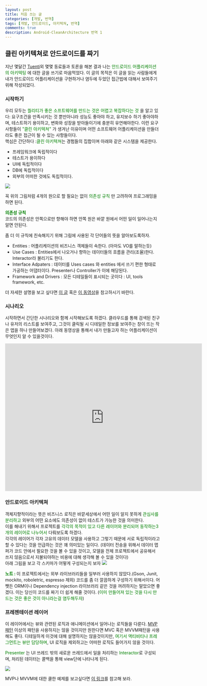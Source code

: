 ```yaml
---
layout: post
title: 처음 쓰는 글
categories: [개발, 번역]
tags: [개발, 안드로이드, 아키텍쳐, 번역]
comments: true
description: Android-CleanArchitecture 번역 1
---
```


## 클린 아키텍쳐로 안드로이드를 짜기

지난 몇달간 [Tuenti](http://corporate.tuenti.com/en/dev/blog)외 몇몇 동료들과 토론을 해본 결과 나는 <span style="color:green">안드로이드 어플리케이션의 아키텍팅</span> 에 대한 글을 쓰기로 마음먹었다. 이 글의 목적은 이 글을 읽는 사람들에게 내가 안드로이드 어플리케이션을 구현하거나 염두에 두었던 접근법에 대해서 보여주기 위해 작성되었다.

### 시작하기

우리 모두는 <span style="color:green">퀄리티가 좋은 소프트웨어를 만드는 것은 어렵고 복잡하다는 것</span> 을 알고 있다: 요구조건을 만족시키는 것 뿐만아니라 성능도 좋아야 하고, 유지보수 하기 좋아야하며, 테스트하기 용이하고, 변화와 성장을 받아들이기에 충분히 유연해야한다. 이런 요구사항들이 <span style="color:green">"클린 아키텍쳐"</span> 가 생겨난 이유이며 어떤 소프트웨어 어플리케이션을 만들더라도 좋은 접근이 될 수 있는 사항들이다.  
핵심은 간단하다 :<span style="color:green">클린 아키텍쳐</span>는 경험들의 집합이며 아래와 같은 시스템을 제공한다.

- 프레임워크에 독립적이다
- 테스트가 용이하다
- UI에 독립적이다
- DB에 독립적이다
- 외부의 어떠한 것에도 독립적이다.

<img src = "http://fernandocejas.com/wp-content/uploads/2014/09/clean_architecture1.png">  

꼭 위의 그림처럼 4개의 원으로 할 필요는 없이 <span style="color:green">의존성 규칙 </span>만 고려하여 프로그래밍을 하면 된다.

__<span style = "color : green">의존성 규칙</span>__  
 코드의 의존성은 안쪽으로만 향해야 하면 안쪽 원은 바깥 원에서 어떤 일이 일어나는지 알면 안된다.

 좀 더 이 규칙에 친숙해지기 위해 그림에 사용된 각 단어들의 뜻을 알아보도록하자.

- Entities  : 어플리케이션의 비즈니스 객체들이 속한다. (아마도 VO를 말하는듯)
- Use Cases : Entities에서 나오거나 향하는 데이터들의 흐름을 관리(조율)한다. Interactor라 불리기도 한다.
- Interface Adpaters : 데이터를 Uses cases 와 entities 에서 쓰기 편한 형태로 가공하는 어댑터이다. Presenter나 Controller가 이에 해당된다.
- Framework and Drivers : 모든 디테일들이 표시되는 곳이다 : UI, tools framework, etc.

더 자세한 설명을 보고 싶다면 [이 글](https://8thlight.com/blog/uncle-bob/2012/08/13/the-clean-architecture.html) 혹은 [이 동영상](https://vimeo.com/43612849)을 참고하시기 바란다.

### 시나리오

시작하면서 간단한 시나리오와 함께 시작해보도록 하겠다. 클라우드를 통해 검색된 친구나 유저의 리스트를 보여주고, 그것이 클릭될 시 디테일한 정보를 보여주는 창이 뜨는 작은 앱을 하나 만들어보겠다. 아래 동영상을 통해서 내가 만들고자 하는 어플리케이션이 무엇인지 알 수 있을것이다.

<iframe width="640" height="480" src="https://www.youtube.com/embed/XSjV4sG3ni0" frameborder="0" allowfullscreen></iframe>


### 안드로이드 아키텍쳐

객체지향적이라는 뜻은 비즈니스 로직은 바깥세상에서 어떤 일이 알지 못하게 <span style ="color:green">관심사를 분리하고</span> 외부의 어떤 요소에도 의존성이 없이 테스트가 가능한 것을 의미한다.  
이를 해내기 위해서 프로젝트를  <span style="color:green">각각의 목적이 있고 다른 레이어와 분리되어 동작하는3개의 레이어로 나누어서</span> 다뤄보도록 하겠다.  
각각의 레이어가 각자 고유의 데이터 모델을 사용하고 그렇기 때문에 서로 독립적이라고 할 수 있다는 것을 언급하는 것은 꽤 의미있는 일이다. (데이터 전송을 위해서 데이터 맵퍼가 코드 안에서 필요한 것을 볼 수 있을 것이고, 모델을 전체 프로젝트에서 공유해서 쓰지 않음으로서 지불되야하는 비용에 대해 생각해 볼 수 있을 것이다)  
아래 그림을 보고 각 스키마가 어떻게 구성되는지 보자
<img src = "http://fernandocejas.com/wp-content/uploads/2014/09/clean_architecture_android.png">

__<span style="color:green">노트 : </span>__ 이 프로젝트에서는 외부 라이브러리들을 일부러 사용하지 않았다.(Gson, Junit, mockito, roboletric, espresso 제외) 코드를 좀 더 깔끔하게 구성하기 위해서이다. 어쨋든 ORM이나 Dependency injection 라이브러리 같은 것을 꺼려하지는 말았으면 좋겠다. 이는 당신이 코드를 짜기 더 쉽게 해줄 것이다. (<span style="color:green">이미 만들어져 있는 것을 다시 만드는 것은 좋은 것이 아니라는걸 염두해두자</span>)


### 프레젠테이션 레이어

이 레이어에서는 뷰와 관련된 로직과 애니메이션에서 일어나는 로직들을 다룬다. [MVP패턴](https://en.wikipedia.org/wiki/Model%E2%80%93view%E2%80%93presenter) 이상의 패턴을 사용하지는 않을 것이지만 원한다면 MVC 혹은 MVVM패턴을 사용해도 좋다. 디테일하게 이것에 대해 설명하지는 않을것이지만, <span style="color:green">여기서 액티비티나 프레그먼트는 뷰만 담당하며</span>, UI 로직을 제외하고는 어떠한 로직도 들어가지 않을 것이다.  

<span style="color:green">Presenter</span> 는 UI 쓰레드 밖의 새로운 쓰레드에서 일을 처리하는 <span style="color:green">Interactor</span>로 구성되며, 처리된 데이터는 콜백을 통해 view단에 나타나게 된다.

<img src = "http://fernandocejas.com/wp-content/uploads/2014/09/clean_architecture_mvp.png">

MVP나 MVVM에 대한 쿨한 예제를 보고싶다면 [이 링크](https://github.com/pedrovgs/EffectiveAndroidUI/)를 참고해 보라.
